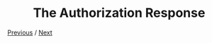 <h1 align="center">The Authorization Response</h1>

[Previous](https:// "Previous")
/
[Next](https:// "Next")
